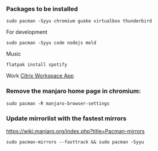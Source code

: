 ### Packages to be installed

```
sudo pacman -Syyu chromium guake virtualbox thunderbird
```

For development
```
sudo pacman -Syyu code nodejs meld
```

Music
```
flatpak install spotify
```

Work
[Citrix Workspace App](https://www.citrix.com/en-gb/downloads/workspace-app/)


### Remove the manjaro home page in chromium:
```
sudo pacman -R manjaro-browser-settings
```

### Update mirrorlist with the fastest mirrors
https://wiki.manjaro.org/index.php?title=Pacman-mirrors
```
sudo pacman-mirrors --fasttrack && sudo pacman -Syyu
```
